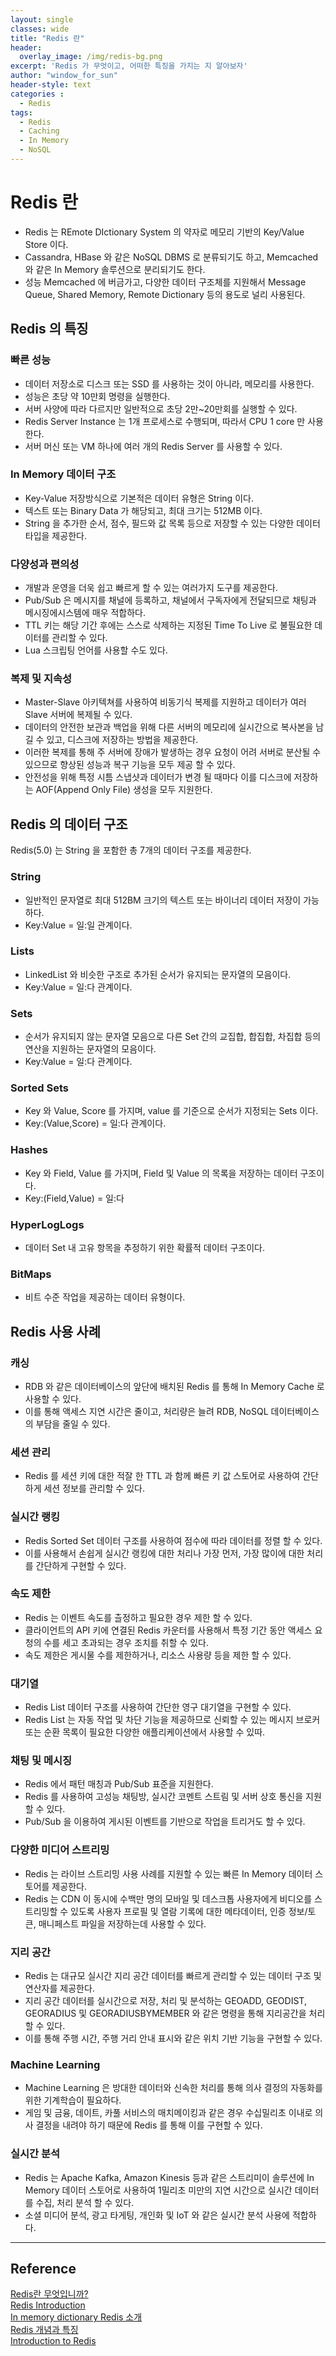 ```yaml
--- 
layout: single
classes: wide
title: "Redis 란"
header:
  overlay_image: /img/redis-bg.png
excerpt: 'Redis 가 무엇이고, 어떠한 특징을 가지는 지 알아보자'
author: "window_for_sun"
header-style: text
categories :
  - Redis
tags:
  - Redis
  - Caching
  - In Memory
  - NoSQL
---  
```


# Redis 란
- Redis 는 REmote DIctionary System 의 약자로 메모리 기반의 Key/Value Store 이다.
- Cassandra, HBase 와 같은 NoSQL DBMS 로 분류되기도 하고, Memcached 와 같은 In Memory 솔루션으로 분리되기도 한다.
- 성능 Memcached 에 버금가고, 다양한 데이터 구조체를 지원해서 Message Queue, Shared Memory, Remote Dictionary 등의 용도로 널리 사용된다.


## Redis 의 특징
### 빠른 성능
- 데이터 저장소로 디스크 또는 SSD 를 사용하는 것이 아니라, 메모리를 사용한다.
- 성능은 초당 약 10만회 명령을 실행한다.
- 서버 사양에 따라 다르지만 일반적으로 초당 2만~20만회를 실행할 수 있다.
- Redis Server Instance 는 1개 프로세스로 수행되며, 따라서 CPU 1 core 만 사용한다.
- 서버 머신 또는 VM 하나에 여러 개의 Redis Server 를 사용할 수 있다.

### In Memory 데이터 구조
- Key-Value 저장방식으로 기본적은 데이터 유형은 String 이다.
- 텍스트 또는 Binary Data 가 해당되고, 최대 크기는 512MB 이다.
- String 을 추가한 순서, 점수, 필드와 값 목록 등으로 저장할 수 있는 다양한 데이터 타입을 제공한다.

### 다양성과 편의성
- 개발과 운영을 더욱 쉽고 빠르게 할 수 있는 여러가지 도구를 제공한다.
- Pub/Sub 은 메시지를 채널에 등록하고, 채널에서 구독자에게 전달되므로 채팅과 메시징에시스템에 매우 적합하다.
- TTL 키는 해당 기간 후에는 스스로 삭제하는 지정된 Time To Live 로 불필요한 데이터를 관리할 수 있다.
- Lua 스크립팅 언어를 사용할 수도 있다.

### 복제 및 지속성
- Master-Slave 아키텍쳐를 사용하여 비동기식 복제를 지원하고 데이터가 여러 Slave 서버에 복제될 수 있다.
- 데이터의 안전한 보관과 백업을 위해 다른 서버의 메모리에 실시간으로 복사본을 남길 수 있고, 디스크에 저장하는 방법을 제공한다.
- 이러한 복제를 통해 주 서버에 장애가 발생하는 경우 요청이 어려 서버로 분산될 수 있으므로 향상된 성능과 복구 기능을 모두 제공 할 수 있다.
- 안전성을 위해 특정 시틈 스냅샷과 데이터가 변경 될 때마다 이를 디스크에 저장하는 AOF(Append Only File) 생성을 모두 지원한다.


## Redis 의 데이터 구조
Redis(5.0) 는 String 을 포함한 총 7개의 데이터 구조를 제공한다.

### String
- 일반적인 문자열로 최대 512BM 크기의 텍스트 또는 바이너리 데이터 저장이 가능하다.
- Key:Value = 일:일 관계이다.

### Lists
- LinkedList 와 비슷한 구조로 추가된 순서가 유지되는 문자열의 모음이다.
- Key:Value = 일:다 관계이다.

### Sets
- 순서가 유지되지 않는 문자열 모음으로 다른 Set 간의 교집합, 합집합, 차집합 등의 연산을 지원하는 문자열의 모음이다.
- Key:Value = 일:다 관계이다.

### Sorted Sets
- Key 와 Value, Score 를 가지며, value 를 기준으로 순서가 지정되는 Sets 이다.
- Key:(Value,Score) = 일:다 관계이다.

### Hashes
- Key 와 Field, Value 를 가지며, Field 및 Value 의 목록을 저장하는 데이터 구조이다.
- Key:(Field,Value) = 일:다

### HyperLogLogs
- 데이터 Set 내 고유 항목을 추정하기 위한 확률적 데이터 구조이다.

### BitMaps
- 비트 수준 작업을 제공하는 데이터 유형이다.


## Redis 사용 사례
### 캐싱
- RDB 와 같은 데이터베이스의 앞단에 배치된 Redis 를 통해 In Memory Cache 로 사용할 수 있다.
- 이를 통해 액세스 지연 시간은 줄이고, 처리량은 늘려 RDB, NoSQL 데이터베이스의 부담을 줄일 수 있다.

### 세션 관리
- Redis 를 세션 키에 대한 적잘 한 TTL 과 함께 빠른 키 값 스토어로 사용하여 간단하게 세션 정보를 관리할 수 있다.

### 실시간 랭킹
- Redis Sorted Set 데이터 구조를 사용하여 점수에 따라 데이터를 정렬 할 수 있다.
- 이를 사용해서 손쉽게 실시간 랭킹에 대한 처리나 가장 먼저, 가장 많이에 대한 처리를 간단하게 구현할 수 있다.

### 속도 제한
- Redis 는 이벤트 속도를 츨정하고 필요한 경우 제한 할 수 있다.
- 클라이언트의 API 키에 연결된 Redis 카운터를 사용해서 특정 기간 동안 액세스 요청의 수를 세고 초과되는 경우 조치를 취할 수 있다.
- 속도 제한은 게시물 수를 제한하거나, 리소스 사용량 등을 제한 할 수 있다.

### 대기열
- Redis List 데이터 구조를 사용하여 간단한 영구 대기열을 구현할 수 있다.
- Redis List 는 자동 작업 및 차단 기능을 제공하므로 신뢰할 수 있는 메시지 브로커 또는 순환 목록이 필요한 다양한 애플리케이션에서 사용할 수 있따.

### 채팅 및 메시징
- Redis 에서 패턴 매칭과 Pub/Sub 표준을 지원한다.
- Redis 를 사용하여 고성능 채팅방, 실시간 코멘트 스트림 및 서버 상호 통신을 지원할 수 있다.
- Pub/Sub 을 이용하여 게시된 이벤트를 기반으로 작업을 트리거도 할 수 있다.

### 다양한 미디어 스트리밍
- Redis 는 라이브 스트리밍 사용 사례를 지원할 수 있는 빠른 In Memory 데이터 스토어를 제공한다.
- Redis 는 CDN 이 동시에 수백만 명의 모바일 및 데스크톱 사용자에게 비디오를 스트리밍할 수 있도록 사용자 프로필 및 열람 기록에 대한 메타데이터, 인증 정보/토큰, 매니페스트 파일을 저장하는데 사용할 수 있다.

### 지리 공간
- Redis 는 대규모 실시간 지리 공간 데이터를 빠르게 관리할 수 있는 데이터 구조 및 연산자를 제공한다.
- 지리 공간 데이터를 실시간으로 저장, 처리 및 분석하는 GEOADD, GEODIST, GEORADIUS 및 GEORADIUSBYMEMBER 와 같은 명령을 통해 지리공간을 처리할 수 있다.
- 이를 통해 주행 시간, 주행 거리 안내 표시와 같은 위치 기반 기능을 구현할 수 있다.

### Machine Learning
- Machine Learning 은 방대한 데이터와 신속한 처리를 통해 의사 결정의 자동화를 위한 기계학습이 필요하다.
- 게임 및 금융, 데이트, 카풀 서비스의 매치메이킹과 같은 경우 수십밀리초 이내로 의사 결정을 내려야 하기 때문에 Redis 를 통해 이를 구현할 수 있다.

### 실시간 분석
- Redis 는 Apache Kafka, Amazon Kinesis 등과 같은 스트리미이 솔루션에 In Memory 데이터 스토어로 사용하여 1밀리초 미만의 지연 시간으로 실시간 데이터를 수집, 처리 분석 할 수 있다.
- 소셜 미디어 분석, 광고 타게팅, 개인화 및 IoT 와 같은 실시간 분석 사용에 적합하다.


---
## Reference
[Redis란 무엇입니까?](https://aws.amazon.com/ko/elasticache/what-is-redis/)  
[Redis Introduction](http://redisgate.kr/redis/introduction/redis_intro.php)  
[In memory dictionary Redis 소개](https://bcho.tistory.com/654)  
[Redis 개념과 특징](https://goodgid.github.io/Redis/)  
[Introduction to Redis](https://redis.io/topics/introduction)  

